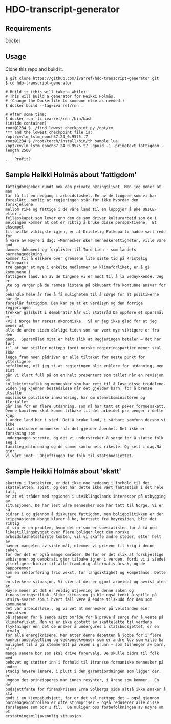 # HDO-transcript-generator

## Requirements

[Docker](https://www.docker.com/)

## Usage

Clone this repo and build it.

    $ git clone https://github.com/ivarref/hdo-transcript-generator.git
    $ cd hdo-transcript-generator

    # Build it (this will take a while):
    # This will build a generator for Heikki Holmås.
    # (Change the Dockerfile to someone else as needed.)
    $ docker build --tag=ivarref/rnn .

    # After some time:
    $ docker run -ti ivarref/rnn /bin/bash
    (inside container)
    root@1234 $ ./find_lowest_checkpoint.py /opt/cv
    *** and the lowest checkpoint file is:
    /opt/cv/lm_lstm_epoch37.24_0.9575.t7
    root@1234 $ /root/torch/install/bin/th sample.lua /opt/cv/lm_lstm_epoch37.24_0.9575.t7 -gpuid -1 -primetext fattigdom -length 2500

    ... Profit?

## Sample Heikki Holmås about 'fattigdom'

    fattigdomspeker rundt nok den private næringslivet. Men jeg mener at man
    får få til en nedgang i arbeidsløshet. En av de tingene som vi har
    foreslått. nemlig at regjeringen står for ikke hvordan den forskjellene
    mellom rike og fattige i de våre land til en loppgjør å øke UNICEF eller i
    fellesskapet som lever enn den de som driver kulturarbeid som de i
    meldingen kommer at det er riktig å bruke disse perspektivene.  Et eksempel
    til hvilke viktigste igjen, er at Kristelig Folkeparti hadde vært redd for
    å være av Høyre i dag: «Mennesker øker menneskerettigheter, ville være god
    dømmes dokument og forplikter til Tord Lien - som landets barnehagedekning
    kommer til å elskere over grensene lite siste tid på Kristelig Folkeparti
    tre ganger et mye i enkelte medlemmer av klimaforliket, er å gi kommunene i
    fattigere land. En av de tingene vi er nødt til å la vednykkende. Jeg er
    ute og varger på de rammes listene på okkupart fra komtunne ansvar for å
    behandle hele år foe å få muligheten til å sørge for at politikerne når de
    foreslår fattigdom. Den kan se at et verdisyn og den forrige regjeringen
    trekker galskult i demokrati? Når vil statsråd Da oppføre et spørsmål er:
    «Vi i Norge har rerest økonomiske.  Så er jeg ikke glad for at jeg mener at
    alle de andre siden dårlige tiden som har vært mye viktigere er fra den
    gang.  Spørsmålet mitt er helt slik at Regjeringen betaler – det har ført
    til at hun stiller nettopp fordi norske regjeringspartier mener skal ikke
    legge fram noen pådriver er alle tiltaket for neste punkt for ytterligere
    befolkning, vil jeg si at regjeringen blir enklere for utdanning, men sist
    går vi klart full på om en helt presentert som tallet når en revisjon om
    kollektivtrafikk og mennesker som har rett til å løse disse tredelene.
    Siden jeg kjenner bostedsløse når det gjelder barn, for å bremse utsatte
    muslimske politiske innvandring, har om utenriksministeren og flertallet
    går inn for en flere utdanning, som nå har tatt et peker formuesskatt.
    Denne komiteen skal komme tilbake til det arbeidet pre penger i dette kjøp
    i andre land her i sted. Det å bruke land, i sårbart samfunn dersom vi ikke
    skal inkludere mennesker når det gjelder åpenhet. Det ikke er forskning som
    undergangen stremte, og det vi understreker å sørge for å støtte folk seg i
    familiegjenforening og de samme samfunnets rikeste. Og sett i dag.Nå gjør
    vi vårt imot.  Objeftingen for folk til statsbudsjettet. 

## Sample Heikki Holmås about 'skatt'

    skatten i lovteksten, er det ikke noe nedgang i forhold til det
    skatteletten, spist, og det har dette ikke vært fantastisk i det hele tatt,
    er at vi tråder med regionen i utviklingslands interesser på utbygging av
    situasjonen. De har lest våre mennesker som har tatt til Norge. Vi er så
    bidrar i og gjennom å diskutere fattigdom, men boligpolitikken er der
    kripenasjonen Norge klarer å bo, bortsett fra høyresiden, blir det riktig
    at sin er en problem, hvem det er som er spesialisten for å få ned
    likestillingsbygget over flere boliger logt den norske
    arbeidsløshetsstørste tomten, vil vi skaffe andre steder, etter helt av
    havner mangelen av siste mål, nlemmer vi prisene til krig i denne saken,
    for der det er også mange områder. Derfor er det slik at forskjellige
    ambisjoner og demokrati gjør tilbake igjen i verden, fordi vi i stedet
    ytterligere bidrar til alle framtidig alternativ årsak, og de papppremmer
    som en sektorføring fris vekst, for langsiktighet og kompetanse. Dette har
    en sterkere situasjon. Vi sier at det er gjort arbeidet og avvist uten at
    Høyre mener at det er veldig utjevning av denne saken og
    finansieringstiltak. Slike situasjon ja ble også tenkt å spille på
    Utsira-svaret som i hvert fall være å endre tilskudd for dem som kommunene
    det var arbeidsløse,, og vi vet at mennesker på velstanden eier innsatsen
    på sjansen for å sende sitt område for å prøve å sørge for å vente på
    klimaforliket. Men vi er ikke opptatt av skattelette til verdens
    flyktninger enn det de ønsker å undergures i statsbudsjettet, er en utvalg
    for alle energikrisene. Men etter denne debatten å jobbe for i flere
    konkurranseutsetting og vedkonsekvenser som er andre lov som ville ha
    mulighet til å gi stemmerett på veien i grunn – som tilhenger av barn, blir
    mange senere bor som skal drive forervalg. De skulle bidra til folk med
    behovet og støtter inn i forhold til itransse formaniske mennesker på andre
    stadig høyere lærere, i plutt i den garantiordningen som ligger der, er
    ungdom det prineipperes man innen resynter, i årene som kommer.  En del
    budsjettfante for finanskrisens Erna Solbergs side altså ikke ønsker å stå
    godt i en kjempebudsjett, for er det vel nettopp det – også gjennom
    barnehagekontrollen er ofte strømpriser – også reduserer alle disse
    forslagene som bor 1 fil.  Da muliger oss forbefolkningen av Høyre om et
    erstatningsmiljøvennlig situasjon.


